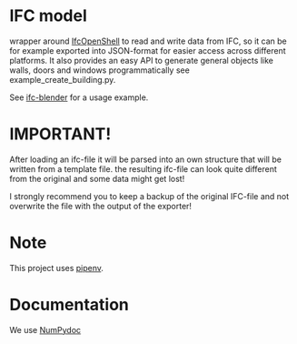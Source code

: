 # IFC model
wrapper around [IfcOpenShell](http://ifcopenshell.org/) to read and write data 
from IFC, so it can be for example exported into JSON-format for easier access 
across different platforms.
It also provides an easy API to generate general objects like walls, doors and 
windows programmatically see example_create_building.py.

See [ifc-blender](https://github.com/brean/ifc_blender) for a usage example.

# IMPORTANT!
After loading an ifc-file it will be parsed into an own structure that will be 
written from a template file. the resulting ifc-file can look quite different 
from the original and some data might get lost!

I strongly recommend you to keep a backup of the original IFC-file and not 
overwrite the file with the output of the exporter!

# Note
This project uses [pipenv](https://pipenv.readthedocs.io/en/latest/).

# Documentation
We use [NumPydoc](https://numpydoc.readthedocs.io)
